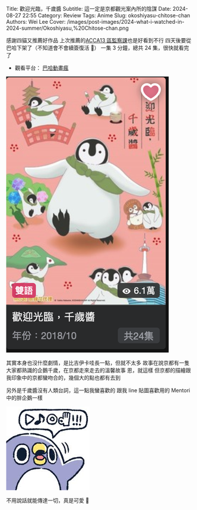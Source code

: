 Title: 歡迎光臨，千歲醬
Subtitle: 這一定是京都觀光案內所的陰謀
Date: 2024-08-27 22:55
Category: Review
Tags: Anime
Slug: okoshiyasu-chitose-chan
Authors: Wei Lee
Cover: /images/post-images/2024-what-i-watched-in-2024-summer/Okoshiyasu,%20Chitose-chan.png

感謝四貓又推薦好作品
上次推薦的[ACCA13 區監察課](https://ani.gamer.com.tw/animeVideo.php?sn=7154)也是好看到不行
四天後要從巴哈下架了（不知道會不會續簽復活 👀）
一集 3 分鐘，總共 24 集，很快就看完了

<!--more-->

* 觀看平台： [巴哈動畫瘋](https://ani.gamer.com.tw/animeVideo.php?sn=17286)

![Okoshiyasu, Chitose-chan](/images/post-images/2024-what-i-watched-in-2024-summer/Okoshiyasu,%20Chitose-chan.png)

其實本身也沒什麼劇情，是比吉伊卡哇長一點，但就不太多
故事在說京都有一隻大家都熟識的企鵝千歲，在京都走來走去的溫馨故事
恩，就這樣
但京都的描繪跟我印象中的京都蠻吻合的，幾個大的點也都有去到

另外是千歲醬沒有人類台詞，這一點我蠻喜歡的
跟我 line 貼圖喜歡用的 Mentori 中的胖企鵝一樣

![mentori penguin](/images/post-images/2024-what-i-watched-in-2024-summer/penguin.jpg)

不用說話就能傳達一切，真是可愛 🐧
